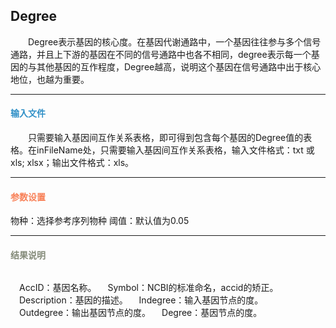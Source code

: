 ## **Degree**
　　Degree表示基因的核心度。在基因代谢通路中，一个基因往往参与多个信号通路，并且上下游的基因在不同的信号通路中也各不相同，degree表示每一个基因的与其他基因的互作程度，Degree越高，说明这个基因在信号通路中出于核心地位，也越为重要。
***
#### **<i class="fa fa-dot-circle-o" aria-hidden="true" style="color:#3090C7"></i><span style="color:#3090C7"> 输入文件**
　　只需要输入基因间互作关系表格，即可得到包含每个基因的Degree值的表格。在inFileName处，只需要输入基因间互作关系表格，输入文件格式：txt 或xls; xlsx；输出文件格式：xls。

***
#### **<i class="fa fa-cog" aria-hidden="true" style="color:#F88158"></i> <span style="color:#F88158">参数设置**
<label id='species'>物种：</label>选择参考序列物种
<label id='threshold'>阈值：</label>默认值为0.05


***
#### **<i class="fa fa-file-text" aria-hidden="true" style="color:#848b79"></i><span style="color:#848b79"> 结果说明**
<div style="text-align:center"><img data-src="1.png" width="650px"  ></img>
</div>

　AccID：基因名称。
　Symbol：NCBI的标准命名，accid的矫正。
　Description：基因的描述。
　Indegree：输入基因节点的度。
　Outdegree：输出基因节点的度。
　Degree：基因节点的度。


